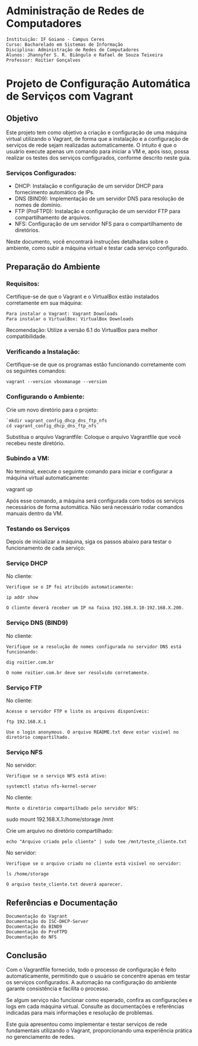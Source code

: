 # Administração de Redes de Computadores

    Instituição: IF Goiano - Campus Ceres
    Curso: Bacharelado em Sistemas de Informação
    Disciplina: Administração de Redes de Computadores
    Alunos: Jhannyfer S. R. Biângulo e Rafael de Souza Teixeira
    Professor: Roitier Gonçalves

# Projeto de Configuração Automática de Serviços com Vagrant

## Objetivo

Este projeto tem como objetivo a criação e configuração de uma máquina virtual utilizando o Vagrant, de forma que a instalação e a configuração de serviços de rede sejam realizadas automaticamente. O intuito é que o usuário execute apenas um comando para iniciar a VM e, após isso, possa realizar os testes dos serviços configurados, conforme descrito neste guia.

### Serviços Configurados:

   * DHCP: Instalação e configuração de um servidor DHCP para fornecimento automático de IPs.
   * DNS (BIND9): Implementação de um servidor DNS para resolução de nomes de domínio.
   * FTP (ProFTPD): Instalação e configuração de um servidor FTP para compartilhamento de arquivos.
   * NFS: Configuração de um servidor NFS para o compartilhamento de diretórios.

Neste documento, você encontrará instruções detalhadas sobre o ambiente, como subir a máquina virtual e testar cada serviço configurado.

## Preparação do Ambiente

### Requisitos:

Certifique-se de que o Vagrant e o VirtualBox estão instalados corretamente em sua máquina:

    Para instalar o Vagrant: Vagrant Downloads
    Para instalar o VirtualBox: VirtualBox Downloads

Recomendação: Utilize a versão 6.1 do VirtualBox para melhor compatibilidade.

### Verificando a Instalação:

Certifique-se de que os programas estão funcionando corretamente com os seguintes comandos:

`vagrant --version
vboxmanage --version`

### Configurando o Ambiente:

Crie um novo diretório para o projeto:

    `mkdir vagrant_config_dhcp_dns_ftp_nfs
    cd vagrant_config_dhcp_dns_ftp_nfs`

 Substitua o arquivo Vagrantfile:
        Coloque o arquivo Vagrantfile que você recebeu neste diretório.

### Subindo a VM:

No terminal, execute o seguinte comando para iniciar e configurar a máquina virtual automaticamente:

vagrant up

Após esse comando, a máquina será configurada com todos os serviços necessários de forma automática. Não será necessário rodar comandos manuais dentro da VM.

### Testando os Serviços

Depois de inicializar a máquina, siga os passos abaixo para testar o funcionamento de cada serviço:

### Serviço DHCP

No cliente:

    Verifique se o IP foi atribuído automaticamente:

    ip addr show

    O cliente deverá receber um IP na faixa 192.168.X.10-192.168.X.200.

### Serviço DNS (BIND9)

No cliente:

    Verifique se a resolução de nomes configurada no servidor DNS está funcionando:

    dig roitier.com.br

    O nome roitier.com.br deve ser resolvido corretamente.

### Serviço FTP

No cliente:

    Acesse o servidor FTP e liste os arquivos disponíveis:

    ftp 192.168.X.1

    Use o login anonymous. O arquivo README.txt deve estar visível no diretório compartilhado.

### Serviço NFS

No servidor:

    Verifique se o serviço NFS está ativo:

    systemctl status nfs-kernel-server

No cliente:

    Monte o diretório compartilhado pelo servidor NFS:

sudo mount 192.168.X.1:/home/storage /mnt

Crie um arquivo no diretório compartilhado:

    echo "Arquivo criado pelo cliente" | sudo tee /mnt/teste_cliente.txt

No servidor:

    Verifique se o arquivo criado no cliente está visível no servidor:

    ls /home/storage

    O arquivo teste_cliente.txt deverá aparecer.

## Referências e Documentação

    Documentação do Vagrant
    Documentação do ISC-DHCP-Server
    Documentação do BIND9
    Documentação do ProFTPD
    Documentação do NFS

## Conclusão

Com o Vagrantfile fornecido, todo o processo de configuração é feito automaticamente, permitindo que o usuário se concentre apenas em testar os serviços configurados. A automação na configuração do ambiente garante consistência e facilita o processo.

Se algum serviço não funcionar como esperado, confira as configurações e logs em cada máquina virtual. Consulte as documentações e referências indicadas para mais informações e resolução de problemas.

Este guia apresentou como implementar e testar serviços de rede fundamentais utilizando o Vagrant, proporcionando uma experiência prática no gerenciamento de redes.
